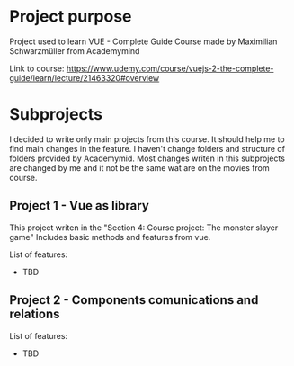 # Project purpose

Project used to learn VUE - Complete Guide Course made by Maximilian Schwarzmüller from Academymind

Link to course: https://www.udemy.com/course/vuejs-2-the-complete-guide/learn/lecture/21463320#overview

# Subprojects

I decided to write only main projects from this course. It should help me to find main changes in the feature.
I haven't change folders and structure of folders provided by Academymid.
Most changes writen in this subprojects are changed by me and it not be the same wat are on the movies from course.

## Project 1 - Vue as library

This project writen in the "Section 4: Course projcet: The monster slayer game"
Includes basic methods and features from vue.

List of features:

- TBD

## Project 2 - Components comunications and relations

List of features:

- TBD
